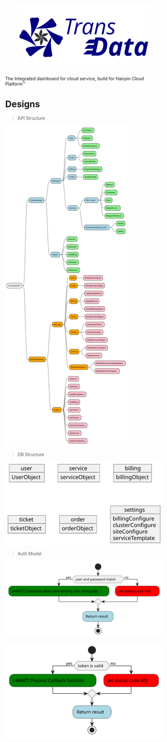 <figure>
<img
src="https://raw.githubusercontent.com/CaliNetwork/TransData/main/artworks/logo.svg"
alt="logo" />
</figure>

The Integrated dashboard for cloud service, build for Hairpin Cloud
Platform™

# Designs

> API Structure

<img
src="https://raw.githubusercontent.com/CaliNetwork/TransData/main/documents/api.svg"
alt="api" />

> DB Structure

<img
src="https://raw.githubusercontent.com/CaliNetwork/TransData/main/documents/db.svg"
alt="api" />

> Auth Model

<img
src="https://raw.githubusercontent.com/CaliNetwork/TransData/main/documents/auth1.svg"
alt="auth1" />

<img
src="https://raw.githubusercontent.com/CaliNetwork/TransData/main/documents/auth2.svg"
alt="auth2" />